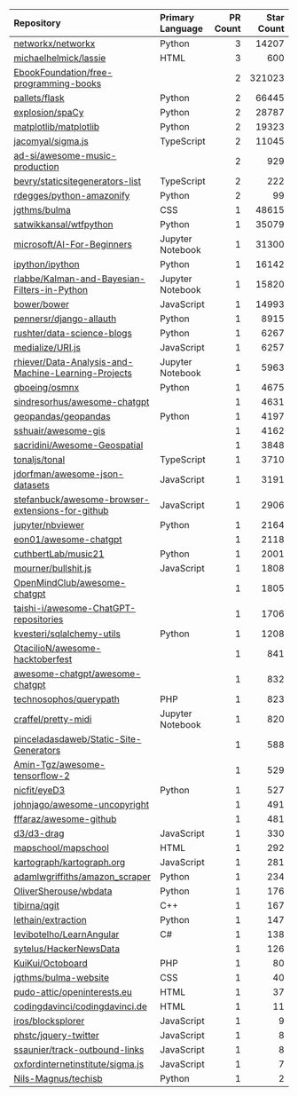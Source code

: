 | Repository | Primary Language | PR Count | Star Count |
| :-- | :-- | --: | --: |
| [networkx/networkx](https://github.com/networkx/networkx) | Python | 3 | 14207 |
| [michaelhelmick/lassie](https://github.com/michaelhelmick/lassie) | HTML | 3 | 600 |
| [EbookFoundation/free-programming-books](https://github.com/EbookFoundation/free-programming-books) |  | 2 | 321023 |
| [pallets/flask](https://github.com/pallets/flask) | Python | 2 | 66445 |
| [explosion/spaCy](https://github.com/explosion/spaCy) | Python | 2 | 28787 |
| [matplotlib/matplotlib](https://github.com/matplotlib/matplotlib) | Python | 2 | 19323 |
| [jacomyal/sigma.js](https://github.com/jacomyal/sigma.js) | TypeScript | 2 | 11045 |
| [ad-si/awesome-music-production](https://github.com/ad-si/awesome-music-production) |  | 2 | 929 |
| [bevry/staticsitegenerators-list](https://github.com/bevry/staticsitegenerators-list) | TypeScript | 2 | 222 |
| [rdegges/python-amazonify](https://github.com/rdegges/python-amazonify) | Python | 2 | 99 |
| [jgthms/bulma](https://github.com/jgthms/bulma) | CSS | 1 | 48615 |
| [satwikkansal/wtfpython](https://github.com/satwikkansal/wtfpython) | Python | 1 | 35079 |
| [microsoft/AI-For-Beginners](https://github.com/microsoft/AI-For-Beginners) | Jupyter Notebook | 1 | 31300 |
| [ipython/ipython](https://github.com/ipython/ipython) | Python | 1 | 16142 |
| [rlabbe/Kalman-and-Bayesian-Filters-in-Python](https://github.com/rlabbe/Kalman-and-Bayesian-Filters-in-Python) | Jupyter Notebook | 1 | 15820 |
| [bower/bower](https://github.com/bower/bower) | JavaScript | 1 | 14993 |
| [pennersr/django-allauth](https://github.com/pennersr/django-allauth) | Python | 1 | 8915 |
| [rushter/data-science-blogs](https://github.com/rushter/data-science-blogs) | Python | 1 | 6267 |
| [medialize/URI.js](https://github.com/medialize/URI.js) | JavaScript | 1 | 6257 |
| [rhiever/Data-Analysis-and-Machine-Learning-Projects](https://github.com/rhiever/Data-Analysis-and-Machine-Learning-Projects) | Jupyter Notebook | 1 | 5963 |
| [gboeing/osmnx](https://github.com/gboeing/osmnx) | Python | 1 | 4675 |
| [sindresorhus/awesome-chatgpt](https://github.com/sindresorhus/awesome-chatgpt) |  | 1 | 4631 |
| [geopandas/geopandas](https://github.com/geopandas/geopandas) | Python | 1 | 4197 |
| [sshuair/awesome-gis](https://github.com/sshuair/awesome-gis) |  | 1 | 4162 |
| [sacridini/Awesome-Geospatial](https://github.com/sacridini/Awesome-Geospatial) |  | 1 | 3848 |
| [tonaljs/tonal](https://github.com/tonaljs/tonal) | TypeScript | 1 | 3710 |
| [jdorfman/awesome-json-datasets](https://github.com/jdorfman/awesome-json-datasets) | JavaScript | 1 | 3191 |
| [stefanbuck/awesome-browser-extensions-for-github](https://github.com/stefanbuck/awesome-browser-extensions-for-github) | JavaScript | 1 | 2906 |
| [jupyter/nbviewer](https://github.com/jupyter/nbviewer) | Python | 1 | 2164 |
| [eon01/awesome-chatgpt](https://github.com/eon01/awesome-chatgpt) |  | 1 | 2118 |
| [cuthbertLab/music21](https://github.com/cuthbertLab/music21) | Python | 1 | 2001 |
| [mourner/bullshit.js](https://github.com/mourner/bullshit.js) | JavaScript | 1 | 1808 |
| [OpenMindClub/awesome-chatgpt](https://github.com/OpenMindClub/awesome-chatgpt) |  | 1 | 1805 |
| [taishi-i/awesome-ChatGPT-repositories](https://github.com/taishi-i/awesome-ChatGPT-repositories) |  | 1 | 1706 |
| [kvesteri/sqlalchemy-utils](https://github.com/kvesteri/sqlalchemy-utils) | Python | 1 | 1208 |
| [OtacilioN/awesome-hacktoberfest](https://github.com/OtacilioN/awesome-hacktoberfest) |  | 1 | 841 |
| [awesome-chatgpt/awesome-chatgpt](https://github.com/awesome-chatgpt/awesome-chatgpt) |  | 1 | 832 |
| [technosophos/querypath](https://github.com/technosophos/querypath) | PHP | 1 | 823 |
| [craffel/pretty-midi](https://github.com/craffel/pretty-midi) | Jupyter Notebook | 1 | 820 |
| [pinceladasdaweb/Static-Site-Generators](https://github.com/pinceladasdaweb/Static-Site-Generators) |  | 1 | 588 |
| [Amin-Tgz/awesome-tensorflow-2](https://github.com/Amin-Tgz/awesome-tensorflow-2) |  | 1 | 529 |
| [nicfit/eyeD3](https://github.com/nicfit/eyeD3) | Python | 1 | 527 |
| [johnjago/awesome-uncopyright](https://github.com/johnjago/awesome-uncopyright) |  | 1 | 491 |
| [fffaraz/awesome-github](https://github.com/fffaraz/awesome-github) |  | 1 | 481 |
| [d3/d3-drag](https://github.com/d3/d3-drag) | JavaScript | 1 | 330 |
| [mapschool/mapschool](https://github.com/mapschool/mapschool) | HTML | 1 | 292 |
| [kartograph/kartograph.org](https://github.com/kartograph/kartograph.org) | JavaScript | 1 | 281 |
| [adamlwgriffiths/amazon_scraper](https://github.com/adamlwgriffiths/amazon_scraper) | Python | 1 | 234 |
| [OliverSherouse/wbdata](https://github.com/OliverSherouse/wbdata) | Python | 1 | 176 |
| [tibirna/qgit](https://github.com/tibirna/qgit) | C++ | 1 | 167 |
| [lethain/extraction](https://github.com/lethain/extraction) | Python | 1 | 147 |
| [levibotelho/LearnAngular](https://github.com/levibotelho/LearnAngular) | C# | 1 | 138 |
| [sytelus/HackerNewsData](https://github.com/sytelus/HackerNewsData) |  | 1 | 126 |
| [KuiKui/Octoboard](https://github.com/KuiKui/Octoboard) | PHP | 1 | 80 |
| [jgthms/bulma-website](https://github.com/jgthms/bulma-website) | CSS | 1 | 40 |
| [pudo-attic/openinterests.eu](https://github.com/pudo-attic/openinterests.eu) | HTML | 1 | 37 |
| [codingdavinci/codingdavinci.de](https://github.com/codingdavinci/codingdavinci.de) | HTML | 1 | 11 |
| [iros/blocksplorer](https://github.com/iros/blocksplorer) | JavaScript | 1 | 9 |
| [phstc/jquery-twitter](https://github.com/phstc/jquery-twitter) | JavaScript | 1 | 8 |
| [ssaunier/track-outbound-links](https://github.com/ssaunier/track-outbound-links) | JavaScript | 1 | 8 |
| [oxfordinternetinstitute/sigma.js](https://github.com/oxfordinternetinstitute/sigma.js) | JavaScript | 1 | 7 |
| [Nils-Magnus/techisb](https://github.com/Nils-Magnus/techisb) | Python | 1 | 2 |
